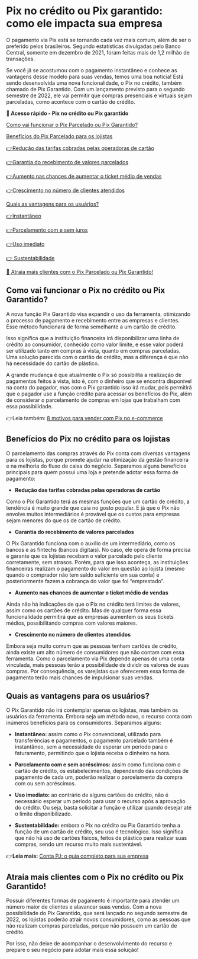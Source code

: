 # Pix no crédito ou Pix garantido: como ele impacta sua empresa

O pagamento via Pix está se tornando cada vez mais comum, além de ser o preferido pelos brasileiros. Segundo estatísticas divulgadas pelo Banco Central, somente em dezembro de 2021, foram feitas mais de 1,2 milhão de transações.

Se você já se acostumou com o pagamento instantâneo e conhece as vantagens desse modelo para suas vendas, temos uma boa notícia! Está sendo desenvolvida uma nova funcionalidade, o Pix no crédito, também chamado de Pix Garantido. Com um lançamento previsto para o segundo semestre de 2022, ele vai permitir que compras presenciais e virtuais sejam parceladas, como acontece com o cartão de crédito.

**💙 Acesso rápido - Pix no crédito ou Pix garantido**

[Como vai funcionar o Pix Parcelado ou Pix Garantido?](#A)

[Benefícios do Pix Parcelado para os lojistas](#B)

[](#C)[👉](#L)[Redução das tarifas cobradas pelas operadoras de cartão](#C)

[](#D)[👉](#L)[Garantia do recebimento de valores parcelados](#D)

[](#E)[👉](#L)[Aumento nas chances de aumentar o ticket médio de vendas](#E)

[](#F)[👉](#L)[Crescimento no número de clientes atendidos](#F)

[Quais as vantagens para os usuários?](#G)

[](#H)[👉](#L)[Instantâneo](#H)

[](#I)[👉](#L)[Parcelamento com e sem juros](#I)

[](#J)[👉](#L)[Uso imediato](#J)

[👉 Sustentabilidade](#L)

[💙 Atraia mais clientes com o Pix Parcelado ou Pix Garantido!](#M)

[](#)
## **Como vai funcionar o Pix no crédito ou Pix Garantido?**

A nova função Pix Garantido visa expandir o uso da ferramenta, otimizando o processo de pagamento e recebimento entre as empresas e clientes. Esse método funcionará de forma semelhante a um cartão de crédito.

Isso significa que a instituição financeira irá disponibilizar uma linha de crédito ao consumidor, conhecido como valor limite, e esse valor poderá ser utilizado tanto em compras à vista, quanto em compras parceladas. Uma solução parecida com o cartão de crédito, mas a diferença é que não há necessidade do cartão de plástico.

A grande mudança é que atualmente o Pix só possibilita a realização de pagamentos feitos à vista, isto é, com o dinheiro que se encontra disponível na conta do pagador, mas com o Pix garantido isso irá mudar, pois permitirá que o pagador use a função crédito para acessar os benefícios do Pix, além de considerar o parcelamento de compras em lojas que trabalham com essa possibilidade.

👉Leia também: [8 motivos para vender com Pix no e-commerce](https://meubolso.mercadopago.com.br/vender-com-pix-no-e-commerce)

[](#)
## **Benefícios do Pix no crédito para os lojistas**

O parcelamento das compras através do Pix conta com diversas vantagens para os lojistas, porque promete ajudar na otimização da gestão financeira e na melhoria do fluxo de caixa do negócio. Separamos alguns benefícios principais para quem possui uma loja e pretende adotar essa forma de pagamento:

[](#)

- **Redução das tarifas cobradas pelas operadoras de cartão**

Como o Pix Garantido terá as mesmas funções que um cartão de crédito, a tendência é muito grande que caia no gosto popular. E já que o Pix não envolve muitos intermediários é provável que os custos para empresas sejam menores do que os de cartão de crédito.

[](#)

- **Garantia do recebimento de valores parcelados**

O Pix Garantido funciona com o auxílio de um intermediário, como os bancos e as fintechs (bancos digitais). No caso, ele opera de forma precisa e garante que os lojistas recebam o valor parcelado pelo cliente corretamente, sem atrasos. Porém, para que isso aconteça, as instituições financeiras realizam o pagamento do valor em questão ao lojista (mesmo quando o comprador não tem saldo suficiente em sua conta) e posteriormente fazem a cobrança do valor que foi “emprestado”.

[](#)

- **Aumento nas chances de aumentar o ticket médio de vendas**

Ainda não há indicações de que o Pix no crédito terá limites de valores, assim como os cartões de crédito. Mas de qualquer forma essa funcionalidade permitirá que as empresas aumentem os seus tickets médios, possibilitando compras com valores maiores.

[](#)

- **Crescimento no número de clientes atendidos**

Embora seja muito comum que as pessoas tenham cartões de crédito, ainda existe um alto número de consumidores que não contam com essa ferramenta. Como o parcelamento via Pix depende apenas de uma conta vinculada, mais pessoas terão a possibilidade de dividir os valores de suas compras. Por consequência, os varejistas que oferecerem essa forma de pagamento terão mais chances de impulsionar suas vendas.

[](#)
## **Quais as vantagens para os usuários?**

O Pix Garantido não irá contemplar apenas os lojistas, mas também os usuários da ferramenta. Embora seja um método novo, o recurso conta com inúmeros benefícios para os consumidores. Separamos alguns:

[](#)

- **Instantâneo:** assim como o Pix convencional, utilizado para transferências e pagamentos, o pagamento parcelado também é instantâneo, sem a necessidade de esperar um período para o faturamento, permitindo que o lojista receba o dinheiro na hora.

- [](#)**Parcelamento com e sem acréscimos:** assim como funciona com o cartão de crédito, os estabelecimentos, dependendo das condições de pagamento de cada um, poderão realizar o parcelamento da compra com ou sem acréscimos.

- [](#)**Uso imediato:** ao contrário de alguns cartões de crédito, não é necessário esperar um período para usar o recurso após a aprovação do crédito. Ou seja, basta solicitar a função e utilizar quando desejar até o limite disponibilizado.

- [](#)**Sustentabilidade:** embora o Pix no crédito ou Pix Garantido tenha a função de um cartão de crédito, seu uso é tecnológico. Isso significa que não há uso de cartões físicos, feitos de plástico para realizar suas compras, sendo um recurso muito mais sustentável.

👉**Leia mais:** [Conta PJ: o guia completo para sua empresa](https://meubolso.mercadopago.com.br/guia-completo-para-conta-pj)

[](#)
## **Atraia mais clientes com o Pix no crédito ou Pix Garantido!**

Possuir diferentes formas de pagamento é importante para atender um número maior de clientes e alavancar suas vendas. Com a nova possibilidade do Pix Garantido, que será lançado no segundo semestre de 2022, os lojistas poderão atrair novos consumidores, como as pessoas que não realizam compras parceladas, porque não possuem um cartão de crédito.

Por isso, não deixe de acompanhar o desenvolvimento do recurso e prepare o seu negócio para adotar mais essa solução!